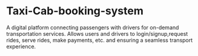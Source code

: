 # Taxi-Cab-booking-system
A digital platform connecting passengers with drivers for on-demand transportation services. Allows users and drivers to login/signup,request rides, serve rides, make payments, etc. and ensuring a seamless transport experience.

